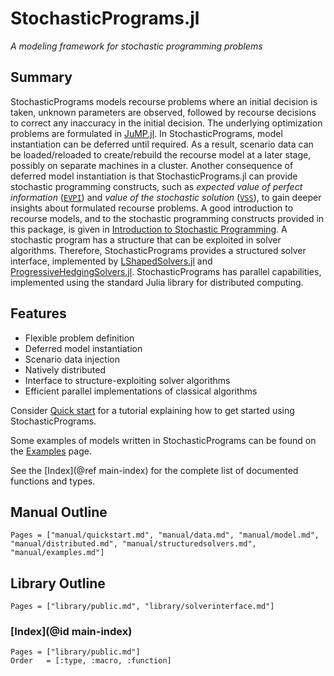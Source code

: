 # StochasticPrograms.jl

*A modeling framework for stochastic programming problems*

## Summary

StochasticPrograms models recourse problems where an initial decision is taken, unknown parameters are observed, followed by recourse decisions to correct any inaccuracy in the initial decision. The underlying optimization problems are formulated in [JuMP.jl](https://github.com/JuliaOpt/JuMP.jl). In StochasticPrograms, model instantiation can be deferred until required. As a result, scenario data can be loaded/reloaded to create/rebuild the recourse model at a later stage, possibly on separate machines in a cluster. Another consequence of deferred model instantiation is that StochasticPrograms.jl can provide stochastic programming constructs, such as *expected value of perfect information* ([`EVPI`](@ref)) and *value of the stochastic solution* ([`VSS`](@ref)), to gain deeper insights about formulated recourse problems. A good introduction to recourse models, and to the stochastic programming constructs provided in this package, is given in [Introduction to Stochastic Programming](https://link.springer.com/book/10.1007%2F978-1-4614-0237-4). A stochastic program has a structure that can be exploited in solver algorithms. Therefore, StochasticPrograms provides a structured solver interface, implemented by [LShapedSolvers.jl](@ref) and [ProgressiveHedgingSolvers.jl](@ref). StochasticPrograms has parallel capabilities, implemented using the standard Julia library for distributed computing.

## Features

- Flexible problem definition
- Deferred model instantiation
- Scenario data injection
- Natively distributed
- Interface to structure-exploiting solver algorithms
- Efficient parallel implementations of classical algorithms

Consider [Quick start](@ref) for a tutorial explaining how to get started using StochasticPrograms.

Some examples of models written in StochasticPrograms can be found on the [Examples](@ref) page.

See the [Index](@ref main-index) for the complete list of documented functions and types.

## Manual Outline

```@contents
Pages = ["manual/quickstart.md", "manual/data.md", "manual/model.md", "manual/distributed.md", "manual/structuredsolvers.md", "manual/examples.md"]
```

## Library Outline

```@contents
Pages = ["library/public.md", "library/solverinterface.md"]
```

### [Index](@id main-index)

```@index
Pages = ["library/public.md"]
Order   = [:type, :macro, :function]
```
